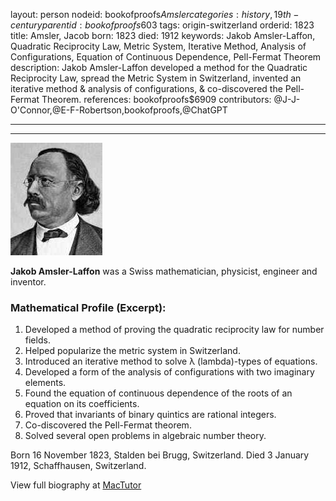 layout: person
nodeid: bookofproofs$Amsler
categories: history,19th-century
parentid: bookofproofs$603
tags: origin-switzerland
orderid: 1823
title: Amsler, Jacob
born: 1823
died: 1912
keywords: Jakob Amsler-Laffon, Quadratic Reciprocity Law, Metric System, Iterative Method, Analysis of Configurations, Equation of Continuous Dependence, Pell-Fermat Theorem
description: Jakob Amsler-Laffon developed a method for the Quadratic Reciprocity Law, spread the Metric System in Switzerland, invented an iterative method & analysis of configurations, & co-discovered the Pell-Fermat Theorem.
references: bookofproofs$6909
contributors: @J-J-O'Connor,@E-F-Robertson,bookofproofs,@ChatGPT

---



---

![Amsler.jpg](https://github.com/bookofproofs/bookofproofs.github.io/blob/main/_sources/_assets/images/portraits/Amsler.jpg?raw=true)

**Jakob Amsler-Laffon**  was a Swiss mathematician, physicist, engineer and inventor.

### Mathematical Profile (Excerpt):
1. Developed a method of proving the quadratic reciprocity law for number fields.
2. Helped popularize the metric system in Switzerland. 
3. Introduced an iterative method to solve λ (lambda)-types of equations. 
4. Developed a form of the analysis of configurations with two imaginary elements. 
5. Found the equation of continuous dependence of the roots of an equation on its coefficients. 
6. Proved that invariants of binary quintics are rational integers. 
7. Co-discovered the Pell-Fermat theorem. 
8. Solved several open problems in algebraic number theory.

Born 16 November 1823, Stalden bei Brugg, Switzerland. Died 3 January 1912, Schaffhausen, Switzerland.

View full biography at [MacTutor](https://mathshistory.st-andrews.ac.uk/Biographies/Amsler/)
